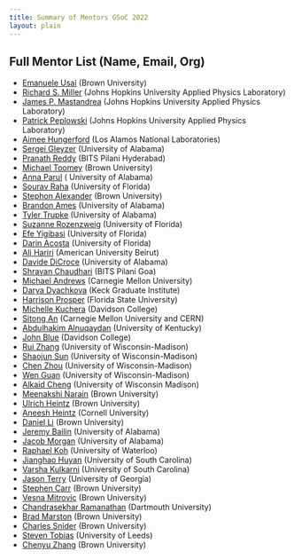 ```yaml
---
title: Summary of Mentors GSoC 2022
layout: plain
---
```


## Full Mentor List (Name, Email, Org)

  * [Emanuele Usai](mailto:ml4-sci@cern.ch) (Brown University)
  * [Richard S. Miller](mailto:ml4-sci@cern.ch) (Johns Hopkins University Applied Physics Laboratory)
  * [James P. Mastandrea](mailto:ml4-sci@cern.ch) (Johns Hopkins University Applied Physics Laboratory)
  * [Patrick Peplowski](mailto:ml4-sci@cern.ch) (Johns Hopkins University Applied Physics Laboratory)
  * [Aimee Hungerford](mailto:ml4-sci@cern.ch) (Los Alamos National Laboratories)
  * [Sergei Gleyzer](mailto:ml4-sci@cern.ch) (University of Alabama)
  * [Pranath Reddy](mailto:ml4-sci@cern.ch) (BITS Pilani Hyderabad)
  * [Michael Toomey](mailto:ml4-sci@cern.ch) (Brown University)
  * [Anna Parul](mailto:ml4-sci@cern.ch) ( University of Alabama)
  * [Sourav Raha](mailto:ml4-sci@cern.ch) (University of Florida)
  * [Stephon Alexander](mailto:ml4-sci@cern.ch) (Brown University)
  * [Brandon Ames](mailto:ml4-sci@cern.ch) (University of Alabama)
  * [Tyler Trupke](mailto:ml4-sci@cern.ch) (University of Alabama)
  * [Suzanne Rozenzweig](mailto:ml4-sci@cern.ch) (University of Florida)
  * [Efe Yigibasi](mailto:ml4-sci@cern.ch) (University of Florida)
  * [Darin Acosta](mailto:ml4-sci@cern.ch) (University of Florida)
  * [Ali Hariri](mailto:ml4-sci@cern.ch) (American University Beirut)
  * [Davide DiCroce](mailto:ml4-sci@cern.ch) (University of Alabama)
  * [Shravan Chaudhari](mailto:ml4-sci@cern.ch) (BITS Pilani Goa)
  * [Michael Andrews](mailto:ml4-sci@cern.ch) (Carnegie Mellon University)
  * [Darya Dyachkova](mailto:ml4-sci@cern.ch) (Keck Graduate Institute)
  * [Harrison Prosper](mailto:ml4-sci@cern.ch) (Florida State University)
  * [Michelle Kuchera](mailto:ml4-sci@cern.ch) (Davidson College)
  * [Sitong An](mailto:ml4-sci@cern.ch) (Carnegie Mellon University and CERN)
  * [Abdulhakim Alnuqaydan](mailto:ml4-sci@cern.ch) (University of Kentucky)
  * [John Blue](mailto:ml4-sci@cern.ch) (Davidson College)
  * [Rui Zhang](mailto:ml4-sci@cern.ch) (University of Wisconsin-Madison)
  * [Shaojun Sun](mailto:ml4-sci@cern.ch) (University of Wisconsin-Madison)
  * [Chen Zhou](mailto:ml4-sci@cern.ch) (University of Wisconsin-Madison)
  * [Wen Guan](mailto:ml4-sci@cern.ch) (University of Wisconsin-Madison)
  * [Alkaid Cheng](mailto:ml4-sci@cern.ch) (University of Wisconsin Madison)
  * [Meenakshi Narain](mailto:ml4-sci@cern.ch) (Brown University)
  * [Ulrich Heintz](mailto:ml4-sci@cern.ch) (Brown University)
  * [Aneesh Heintz](mailto:ml4-sci@cern.ch) (Cornell University)
  * [Daniel Li](mailto:ml4-sci@cern.ch) (Brown University)
  * [Jeremy Bailin](mailto:ml4-sci@cern.ch) (University of Alabama)
  * [Jacob Morgan](mailto:ml4-sci@cern.ch) (University of Alabama)
  * [Raphael Koh](mailto:ml4-sci@cern.ch) (University of Waterloo)
  * [Jianghao Huyan](mailto:ml4-sci@cern.ch) (University of South Carolina)
  * [Varsha Kulkarni](mailto:ml4-sci@cern.ch) (University of South Carolina)
  * [Jason Terry](mailto:ml4-sci@cern.ch) (University of Georgia)
  * [Stephen Carr](mailto:ml4-sci@cern.ch) (Brown University)
  * [Vesna Mitrovic](mailto:ml4-sci@cern.ch) (Brown University)
  * [Chandrasekhar Ramanathan](mailto:ml4-sci@cern.ch) (Dartmouth University)
  * [Brad Marston](mailto:ml4-sci@cern.ch) (Brown University)
  * [Charles Snider](mailto:ml4-sci@cern.ch) (Brown University)
  * [Steven Tobias](mailto:ml4-sci@cern.ch) (University of Leeds)
  * [Chenyu Zhang](mailto:ml4-sci@cern.ch) (Brown University)




<!-- * Darin Acosta [acostad@ufl.edu](mailto:acostad@ufl.edu) University of Florida
* Stephon Alexander [stephon_alexander@brown.edu ](mailto:stephon_alexander@brown.edu ) Brown University
* Sitong An [s.an@cern.ch](mailto:s.an@cern.ch) CERN
* Michael Andrews [michael.andrews@cern.ch](mailto:michael.andrews@cern.ch) CERN	
* Sergei Gleyzer [Sergei.Gleyzer@cern.ch](mailto:Sergei.Gleyzer@cern.ch) University of Alabama
* Wen Guan [wen.guan@cern.ch](mailto:wen.guan@cern.ch) University of Wisconsin-Madison
* Mujeon Kim [pq8556@ufl.edu](mailto:pq8556@ufl.edu) University of Florida
* Patrick Peplowski [Patrick.Peplowski@jhuapl.edu](mailto:Patrick.Peplowski@jhuapl.edu) JHUAPL
* Harrison Prosper [harry@hep.fsu.edu](mailto:harry@hep.fsu.edu) FSU
* Shaojun Sun [shaojun.sun@cern.ch](mailto:shaojun.sun@cern.ch) University of Wisconsin-Madison
* Michael Toomey [michael_toomey@brown.edu](mailto:michael_toomey@brown.edu) Brown University

* Chen Zhou [chen.zhou@cern.ch](mailto:chen.zhou@cern.ch) University of Wisconsin-Madison -->
